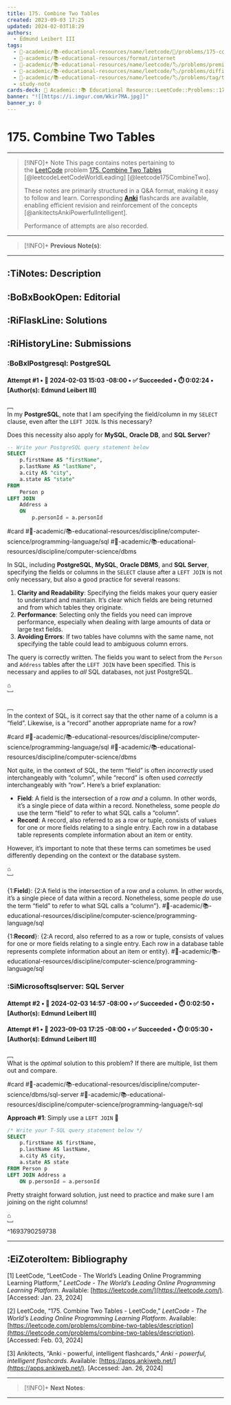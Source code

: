 ```yaml
---
title: 175. Combine Two Tables
created: 2023-09-03 17:25
updated: 2024-02-03T18:29
authors:
  - Edmund Leibert III
tags:
  - 🔴-academic/📚-educational-resources/name/leetcode/🔖/problems/175-combine-two-tables
  - 🔴-academic/📚-educational-resources/format/internet
  - 🔴-academic/📚-educational-resources/name/leetcode/🏷️/problems/premium/🔓-no
  - 🔴-academic/📚-educational-resources/name/leetcode/🏷️/problems/difficulty/easy
  - 🔴-academic/📚-educational-resources/name/leetcode/🏷️/problems/tag/topic/database
  - study-note
cards-deck: 🔴 Academic::📚 Educational Resource::LeetCode::Problems::175. Combine Two Tables
banner: "![[https://i.imgur.com/Wkir7MA.jpg]]"
banner_y: 0
---
```


#  175. Combine Two Tables

---

> [!INFO]+ Note 
> This page contains notes pertaining to the [LeetCode](https://leetcode.com/) problem [175. Combine Two Tables](https://leetcode.com/problems/combine-two-tables/description/) [@leetcodeLeetCodeWorldLeading] [@leetcode175CombineTwo].
> 
> These notes are primarily structured in a Q&A format, making it easy to follow and learn. Corresponding [**Anki**](https://apps.ankiweb.net/) flashcards are available, enabling efficient revision and reinforcement of the concepts [@ankitectsAnkiPowerfulIntelligent].
>
> Performance of attempts are also recorded.

---

> [!INFO]+
> **Previous Note(s)**:
> 

---

## :TiNotes: Description

## :BoBxBookOpen: Editorial

## :RiFlaskLine: Solutions

## :RiHistoryLine: Submissions

### :BoBxlPostgresql: PostgreSQL

#### **Attempt #1** • 📆 2024-02-03 15:03 -08:00 • ✅ Succeeded • ⏱️ 0:02:24 • \[Author(s): Edmund Leibert III\]

﹇<br>
In my **PostgreSQL**, note that I am specifying the field/column in my `SELECT` clause, even after the `LEFT JOIN`. Is this necessary? 

Does this necessity also apply for **MySQL**, **Oracle DB**, and **SQL Server**?

```sql
-- Write your PostgreSQL query statement below
SELECT
    p.firstName AS "firstName",
    p.lastName AS "lastName",
    a.city AS "city",
    a.state AS "state"
FROM
    Person p
LEFT JOIN
    Address a
    ON 
        p.personId = a.personId
```

#card #🔴-academic/📚-educational-resources/discipline/computer-science/programming-language/sql #🔴-academic/📚-educational-resources/discipline/computer-science/dbms

In SQL, including **PostgreSQL**, **MySQL**, **Oracle DBMS**, and **SQL Server**, specifying the fields or columns in the `SELECT` clause after a `LEFT JOIN` is not only necessary, but also a good practice for several reasons:

1. **Clarity and Readability**: Specifying the fields makes your query easier to understand and maintain. It’s clear which fields are being returned and from which tables they originate.
2. **Performance**: Selecting only the fields you need can improve performance, especially when dealing with large amounts of data or large text fields.
3. **Avoiding Errors**: If two tables have columns with the same name, not specifying the table could lead to ambiguous column errors.

The query is correctly written. The fields you want to select from the `Person` and `Address` tables after the `LEFT JOIN` have been specified. This is necessary and applies to *all* SQL databases, not just PostgreSQL.

⌂
<br>﹈<br>

﹇<br>
In the context of SQL, is it correct say that the other name of a column is a “field”. Likewise, is a “record” another appropriate name for a row?

#card #🔴-academic/📚-educational-resources/discipline/computer-science/programming-language/sql #🔴-academic/📚-educational-resources/discipline/computer-science/dbms 

Not quite, in the context of SQL, the term “field” is often _incorrectly_ used interchangeably with “column”, while “record” is often used _correctly_ interchangeably with “row”. Here’s a brief explanation:

- **Field**: A field is the intersection of a row _and_ a column. In other words, it’s a single piece of data within a record. Nonetheless, some people _do_ use the term “field” to refer to what SQL calls a “column”.
- **Record**: A record, also referred to as a row or tuple, consists of values for one or more fields relating to a single entry. Each row in a database table represents complete information about an item or entity.

However, it’s important to note that these terms can sometimes be used differently depending on the context or the database system.

⌂
<br>﹈<br>

{1:**Field**}: {2:A field is the intersection of a row _and_ a column. In other words, it’s a single piece of data within a record. Nonetheless, some people _do_ use the term “field” to refer to what SQL calls a “column”}.
#🔴-academic/📚-educational-resources/discipline/computer-science/programming-language/sql

{1:**Record**}: {2:A record, also referred to as a row or tuple, consists of values for one or more fields relating to a single entry. Each row in a database table represents complete information about an item or entity}.
#🔴-academic/📚-educational-resources/discipline/computer-science/programming-language/sql

### :SiMicrosoftsqlserver: SQL Server

#### **Attempt #2** • 📆 2024-02-03 14:57 -08:00 • ✅ Succeeded • ⏱️ 0:02:50 • \[Author(s): Edmund Leibert III\]

#### **Attempt #1** • 📆 2023-09-03 17:25 -08:00 • ✅ Succeeded • ⏱️ 0:05:30 • \[Author(s): Edmund Leibert III\]

﹇<br>
What is the _optimal_ solution to this problem? If there are multiple, list them out and compare.

#card #🔴-academic/📚-educational-resources/discipline/computer-science/dbms/sql-server #🔴-academic/📚-educational-resources/discipline/computer-science/programming-language/t-sql

**Approach #1**: Simply use a `LEFT JOIN` 🌟

```sql
/* Write your T-SQL query statement below */
SELECT 
    p.firstName AS firstName,
    p.lastName AS lastName,
    a.city AS city,
    a.state AS state
FROM Person p
LEFT JOIN Address a
    ON p.personId = a.personId
```

Pretty straight forward solution, just need to practice and make sure I am joining on the right columns!

⌂
<br>﹈<br>^1693790259738

---

## :EiZoteroItem: Bibliography

\[1\]
LeetCode, “LeetCode - The World’s Leading Online Programming Learning Platform,” _LeetCode - The World’s Leading Online Programming Learning Platform_. Available: [https://leetcode.com/](https://leetcode.com/). [Accessed: Jan. 23, 2024]

\[2\]
LeetCode, “175. Combine Two Tables - LeetCode,” _LeetCode - The World’s Leading Online Programming Learning Platform_. Available: [https://leetcode.com/problems/combine-two-tables/description](https://leetcode.com/problems/combine-two-tables/description). [Accessed: Feb. 03, 2024]

\[3\]
Ankitects, “Anki - powerful, intelligent flashcards,” _Anki - powerful, intelligent flashcards_. Available: [https://apps.ankiweb.net/](https://apps.ankiweb.net/). [Accessed: Jan. 26, 2024]

---

> [!INFO]+
> **Next Notes**:
> 

---
